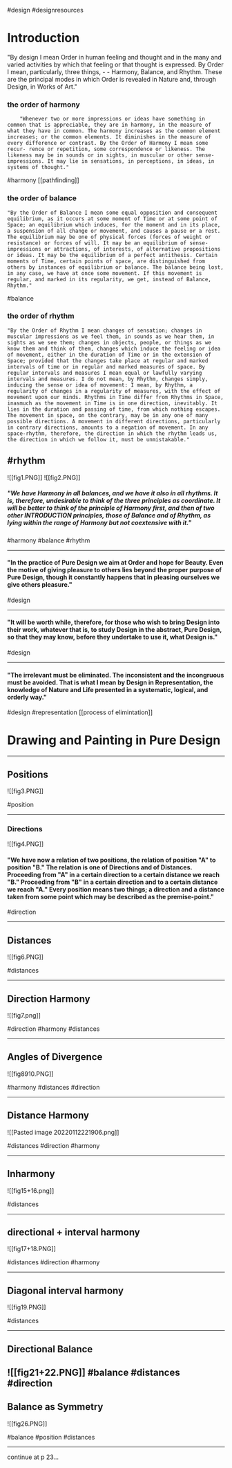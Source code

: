 #design #designresources 

# Introduction

"By design I mean Order in human feeling and thought and in the many and varied activities by which that feeling or that thought is expressed. By Order I mean, particularly, three things, - - Harmony, Balance, and Rhythm. These are the principal modes in which Order is revealed in Nature and, through Design, in Works of Art."
	
### the order of harmony
		"Whenever two or more impressions or ideas have something in common that is appreciable, they are in harmony, in the measure of what they have in common. The harmony increases as the common element increases; or the common elements. It diminishes in the measure of every difference or contrast. By the Order of Harmony I mean some recur- rence or repetition, some correspondence or likeness. The likeness may be in sounds or in sights, in muscular or other sense-impressions. It may lie in sensations, in perceptions, in ideas, in systems of thought." 

#harmony [[pathfinding]]

### the order of balance
	"By the Order of Balance I mean some equal opposition and consequent equilibrium, as it occurs at some moment of Time or at some point of Space; an equilibrium which induces, for the moment and in its place, a suspension of all change or movement, and causes a pause or a rest. The equilibrium may be one of physical forces (forces of weight or resistance) or forces of will. It may be an equilibrium of sense-impressions or attractions, of interests, of alternative propositions or ideas. It may be the equilibrium of a perfect antithesis. Certain moments of Time, certain points of space, are distinguished from others by instances of equilibrium or balance. The balance being lost, in any case, we have at once some movement. If this movement is regular, and marked in its regularity, we get, instead of Balance, Rhythm."

#balance

### the order of rhythm
	"By the Order of Rhythm I mean changes of sensation; changes in muscular impressions as we feel them, in sounds as we hear them, in sights as we see them; changes in objects, people, or things as we know them and think of them, changes which induce the feeling or idea of movement, either in the duration of Time or in the extension of Space; provided that the changes take place at regular and marked intervals of time or in regular and marked measures of space. By regular intervals and measures I mean equal or lawfully varying intervals and measures. I do not mean, by Rhythm, changes simply, inducing the sense or idea of movement: I mean, by Rhythm, a regularity of changes in a regularity of measures, with the effect of movement upon our minds. Rhythms in Time differ from Rhythms in Space, inasmuch as the movement in Time is in one direction, inevitably. It lies in the duration and passing of time, from which nothing escapes. The movement in space, on the contrary, may be in any one of many possible directions. A movement in different directions, particularly in contrary directions, amounts to a negation of movement. In any space-rhythm, therefore, the direction in which the rhythm leads us, the direction in which we follow it, must be unmistakable."
#rhythm
---

 ![[fig1.PNG]]  ![[fig2.PNG]]     
##### "We have Harmony in all balances, and we have it also in all rhythms. It is, therefore, undesirable to think of the three principles as coordinate. It will be better to think of the principle of Harmony first, and then of two other INTRODUCTION principles, those of Balance and of Rhythm, as lying within the range of Harmony but not coextensive with it." 

#harmony #balance #rhythm 

---

#### "In the practice of Pure Design we aim at Order and hope for Beauty. Even the motive of giving pleasure to others lies beyond the proper purpose of Pure Design, though it constantly happens that in pleasing ourselves we give others pleasure."

#design 

---
#### "It will be worth while, therefore, for those who wish to bring Design into their work, whatever that is, to study Design in the abstract, Pure Design, so that they may know, before they undertake to use it, what Design is."

#design 

---
#### "The irrelevant must be eliminated. The inconsistent and the incongruous must be avoided. That is what I mean by Design in Representation, the knowledge of Nature and Life presented in a systematic, logical, and orderly way."

#design #representation
[[process of elimintation]]



# Drawing and Painting in Pure Design
---

## Positions

![[fig3.PNG]]

#position

---

### Directions

![[fig4.PNG]]
#### "We have now a relation of two positions, the relation of position "A" to position "B." The relation is one of Directions and of Distances. Proceeding from "A" in a certain direction to a certain distance we reach "B." Proceeding from "B" in a certain direction and to a certain distance we reach "A." Every position means two things; a direction and a distance taken from some point which may be described as the premise-point."

#direction

---
## Distances

![[fig6.PNG]]

#distances

---

## Direction Harmony

![[fig7.png]]

#direction #harmony #distances 

---

## Angles of Divergence

![[fig8910.PNG]]

#harmony #distances #direction 

---

## Distance Harmony

![[Pasted image 20220112221906.png]]

#distances #direction #harmony 

---
## Inharmony

![[fig15+16.png]]

#distances 

---
## directional + interval harmony

![[fig17+18.PNG]]

#distances #direction #harmony 

---
## Diagonal interval harmony

![[fig19.PNG]]

#distances 

---

## Directional Balance

![[fig21+22.PNG]]
#balance #distances #direction 
---
## Balance as Symmetry

![[fig26.PNG]]

#balance #position #distances 

---
continue at p 23...